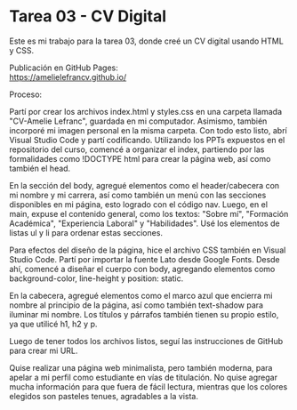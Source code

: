 # Tarea 03 - CV Digital

Este es mi trabajo para la tarea 03, donde creé un CV digital usando HTML y CSS.

Publicación en GitHub Pages:  
https://amelielefrancv.github.io/

Proceso:  

Partí por crear los archivos index.html y styles.css en una carpeta llamada "CV-Amelie Lefranc", guardada en mi computador. Asimismo, también incorporé mi imagen personal en la misma carpeta. Con todo esto listo, abrí Visual Studio Code y partí codificando. Utilizando los PPTs expuestos en el repositorio del curso, comencé a organizar el index, partiendo por las formalidades como !DOCTYPE html para crear la página web, así como también el head.

En la sección del body, agregué elementos como el header/cabecera con mi nombre y mi carrera, así como también un menú con las secciones disponibles en mi página, esto logrado con el código nav. Luego, en el main, expuse el contenido general, como los textos: "Sobre mí", "Formación Académica", "Experiencia Laboral" y "Habilidades". Usé los elementos de listas ul y li para ordenar estas secciones.

Para efectos del diseño de la página, hice el archivo CSS también en Visual Studio Code. Partí por importar la fuente Lato desde Google Fonts. Desde ahí, comencé a diseñar el cuerpo con body, agregando elementos como background-color, line-height y position: static.

En la cabecera, agregué elementos como el marco azul que encierra mi nombre al principio de la página, así como también text-shadow para iluminar mi nombre. Los títulos y párrafos también tienen su propio estilo, ya que utilicé h1, h2 y p.

Luego de tener todos los archivos listos, seguí las instrucciones de GitHub para crear mi URL.

Quise realizar una página web minimalista, pero también moderna, para apelar a mi perfil como estudiante en vías de titulación. No quise agregar mucha información para que fuera de fácil lectura, mientras que los colores elegidos son pasteles tenues, agradables a la vista.



